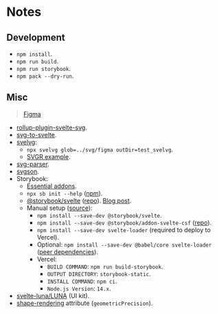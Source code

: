 # Notes

## Development

- `npm install`.
- `npm run build`.
- `npm run storybook`.
- `npm pack --dry-run`.

## Misc

> [Figma](https://www.figma.com/file/jYuyViEcLz4fj2DE6AFLFP/svelte-logos?node-id=0%3A1)

- [rollup-plugin-svelte-svg](https://github.com/codefeathers/rollup-plugin-svelte-svg).
- [svg-to-svelte](https://github.com/metonym/svg-to-svelte).
- [svelvg](https://github.com/metonym/svelvg):
  - `npx svelvg glob=../svg/figma outDir=test_svelvg`.
  - [SVGR example](https://react-svgr.com/docs/what-is-svgr/).
- [svg-parser](https://www.npmjs.com/package/svg-parser).
- [svgson](https://www.npmjs.com/package/svgson).
- Storybook:
  - [Essential addons](https://storybook.js.org/docs/svelte/essentials/introduction).
  - `npx sb init --help` ([npm](https://www.npmjs.com/package/@storybook/cli)).
  - [@storybook/svelte](https://www.npmjs.com/package/@storybook/svelte) ([repo](https://github.com/storybookjs/storybook/tree/v6.4.9/app/svelte)). [Blog post](https://storybook.js.org/blog/storybook-for-svelte/).
  - Manual setup ([source](https://www.nuskin.com/static/design-components/?path=/info/design-components-getting-started--welcome-to-storybook)):
    - `npm install --save-dev @storybook/svelte`.
    - `npm install --save-dev @storybook/addon-svelte-csf` ([repo](https://github.com/storybookjs/addon-svelte-csf)).
    - `npm install --save-dev svelte-loader` (required to deploy to Vercel).
    - Optional: `npm install --save-dev @babel/core svelte-loader` ([peer dependencies](https://github.com/storybookjs/storybook/blob/v6.4.9/app/svelte/package.json#L67)).
    - Vercel:
      - `BUILD COMMAND`: `npm run build-storybook`.
      - `OUTPUT DIRECTORY`: `storybook-static`.
      - `INSTALL COMMAND`: `npm ci`.
      - `Node.js Version`: `14.x`.
- [svelte-luna/LUNA](https://github.com/loskware/svelte-luna) (UI kit).
- [shape-rendering](https://developer.mozilla.org/en-US/docs/Web/SVG/Attribute/shape-rendering) attribute (`geometricPrecision`).
